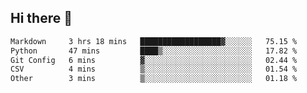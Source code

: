 ## Hi there 👋

<!--START_SECTION:waka-->

```txt
Markdown     3 hrs 18 mins   ██████████████████▓░░░░░░   75.15 %
Python       47 mins         ████▒░░░░░░░░░░░░░░░░░░░░   17.82 %
Git Config   6 mins          ▓░░░░░░░░░░░░░░░░░░░░░░░░   02.44 %
CSV          4 mins          ▒░░░░░░░░░░░░░░░░░░░░░░░░   01.54 %
Other        3 mins          ▒░░░░░░░░░░░░░░░░░░░░░░░░   01.18 %
```

<!--END_SECTION:waka-->

<!--
**OliverShang/OliverShang** is a ✨ _special_ ✨ repository because its `README.md` (this file) appears on your GitHub profile.

Here are some ideas to get you started:

- 🔭 I’m currently working on ...
- 🌱 I’m currently learning ...
- 👯 I’m looking to collaborate on ...
- 🤔 I’m looking for help with ...
- 💬 Ask me about ...
- 📫 How to reach me: ...
- 😄 Pronouns: ...
- ⚡ Fun fact: ...
-->
